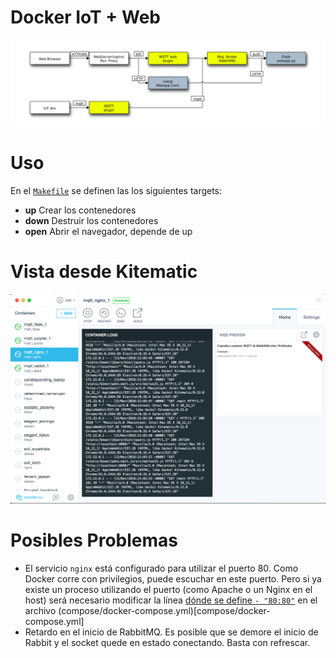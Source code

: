 # Docker IoT + Web

![Esquema](./docs/diag.png)

# Uso

En el [`Makefile`](./Makefile) se definen las los siguientes targets:

* **up** Crear los contenedores
* **down** Destruir los contenedores
* **open** Abrir el navegador,  depende de up

# Vista desde Kitematic

![Kitematic](docs/kite.png)


# Posibles Problemas

* El servicio `nginx` está configurado para utilizar el puerto 80. Como Docker corre con privilegios, puede escuchar en este puerto. Pero si ya existe un proceso utilizando el puerto (como Apache o un Nginx en el host) será necesario modificar la línea [dónde se define `- "80:80"`](https://github.com/D3f0/rabbitws/blob/0451c414a7efcb57a1eb96f8577182aec598da42/compose/docker-compose.yml#L42) en el archivo (compose/docker-compose.yml)[compose/docker-compose.yml]
* Retardo en el inicio de RabbitMQ. Es posible que se demore el inicio de Rabbit y el socket quede en estado conectando. Basta con refrescar.


